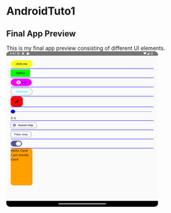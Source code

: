 # AndroidTuto1

## Final App Preview

This is my final app preview consisting of different UI elements.
<img src="Application2/ss9.png" alt="Initial Appearance" width="400" height="410">
